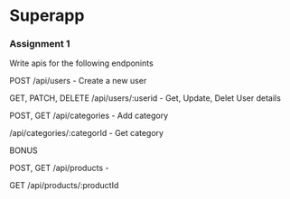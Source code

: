 # Superapp

### Assignment 1

Write apis for the following endponints

POST 
/api/users  - Create a new user

GET, PATCH, DELETE
/api/users/:userid - Get, Update, Delet User details


POST, GET
/api/categories - Add category

/api/categories/:categorId - Get category


BONUS

POST, GET
/api/products - 

GET
/api/products/:productId


